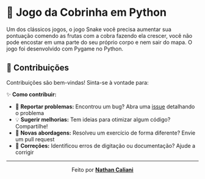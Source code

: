# 🐍 Jogo da Cobrinha em Python

Um dos clássicos jogos, o jogo Snake você precisa aumentar sua pontuação comendo as frutas com a cobra fazendo ela crescer, você não pode encostar em uma parte do seu próprio corpo e nem sair do mapa. 
O jogo foi desenvolvido com Pygame no Python.

## 🤝 Contribuições

Contribuições são bem-vindas! Sinta-se à vontade para:

✨ **Como contribuir:**
- 🐛 **Reportar problemas:** Encontrou um bug? Abra uma [issue](https://github.com/NtCalii/Exercícios_Python/issues) detalhando o problema
- 💡 **Sugerir melhorias:** Tem ideias para otimizar algum código? Compartilhe!
- 🧠 **Novas abordagens:** Resolveu um exercício de forma diferente? Envie um pull request
- 📝 **Correções:** Identificou erros de digitação ou documentação? Ajude a corrigir

---

<div align="center">
  
Feito por **[Nathan Caliani](https://github.com/NtCalii)**  

</div>
